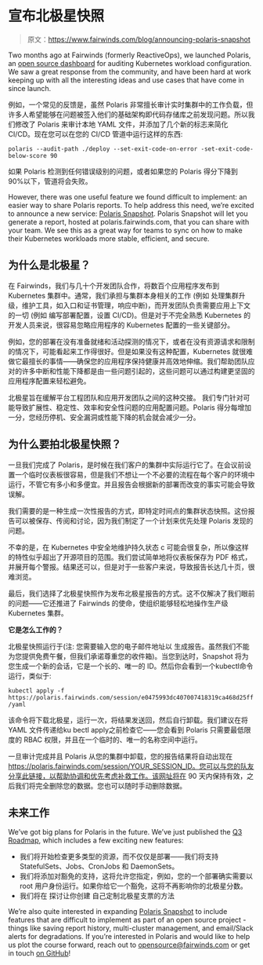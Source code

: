 # 宣布北极星快照

> 原文：<https://www.fairwinds.com/blog/announcing-polaris-snapshot>

Two months ago at Fairwinds  (formerly ReactiveOps), we launched Polaris, an [open source dashboard](https://github.com/FairwindsOps/polaris) for auditing Kubernetes workload configuration. We saw a great response from the community, and have been hard at work keeping up with all the interesting ideas and use cases that have come in since launch.

例如，一个常见的反馈是，虽然 Polaris 非常擅长审计实时集群中的工作负载，但许多人希望能够在问题被签入他们的基础架构即代码存储库之前发现问题。所以我们修改了 Polaris 来审计本地 YAML 文件，并添加了几个新的标志来简化 CI/CD。现在您可以在您的 CI/CD 管道中运行这样的东西:

`polaris --audit-path ./deploy --set-exit-code-on-error -set-exit-code-below-score 90`

如果 Polaris 检测到任何错误级别的问题，或者如果您的 Polaris 得分下降到 90%以下，管道将会失败。

However, there was one useful feature we found difficult to implement: an easier way to share Polaris reports. To help address this need, we’re excited to announce a new service: [Polaris Snapshot](https://fairwinds.com/polaris-snapshot). Polaris Snapshot will let you generate a report, hosted at polaris.fairwinds.com, that you can share with your team. We see this as a great way for teams to sync on how to make their Kubernetes workloads more stable, efficient, and secure.

## 为什么是北极星？

在 Fairwinds，我们与几十个开发团队合作，将数百个应用程序发布到 Kubernetes 集群中。通常，我们承担与集群本身相关的工作 (例如 处理集群升级，维护工具，如入口和证书管理，响应中断)，而开发团队负责需要应用上下文的一切 (例如 编写部署配置，设置 CI/CD)。但是对于不完全熟悉 Kubernetes 的开发人员来说，很容易忽略应用程序的 Kubernetes 配置的一些关键部分。

例如，您的部署在没有准备就绪和活动探测的情况下，或者在没有资源请求和限制的情况下，可能看起来工作得很好。但是如果没有这种配置，Kubernetes 就很难做它最擅长的事情——确保您的应用程序保持健康并高效地伸缩。我们帮助团队应对的许多中断和性能下降都是由一些问题引起的，这些问题可以通过构建更坚固的应用程序配置来轻松避免。

北极星旨在缓解平台工程团队和应用开发团队之间的这种交接。 我们专门针对可能导致扩展性、稳定性、效率和安全性问题的应用配置问题。Polaris 得分每增加一分，您经历停机、安全漏洞或性能下降的机会就会减少一分。

## 为什么要拍北极星快照？

一旦我们完成了 Polaris，是时候在我们客户的集群中实际运行它了。在会议前设置一个临时仪表板很容易，但是我们不想让一个不必要的流程在每个客户的环境中运行，不管它有多小和多便宜。并且报告会根据新的部署而改变的事实可能会导致误解。

我们需要的是一种生成一次性报告的方式，即特定时间点的集群状态快照。这份报告可以被保存、传阅和讨论，因为我们制定了一个计划来优先处理 Polaris 发现的问题。

不幸的是，在 Kubernetes 中安全地维护持久状态 c 可能会很复杂，所以像这样的特性似乎超出了开源项目的范围。我们尝试简单地将仪表板保存为 PDF 格式，并展开每个警报。结果还可以，但是对于一些客户来说，导致报告长达几十页，很难浏览。

最后，我们选择了北极星快照作为发布北极星报告的方式。这不仅解决了我们眼前的问题——它还推进了 Fairwinds 的使命，使组织能够轻松地操作生产级 Kubernetes 集群。

**它是怎么工作的？**

北极星快照运行于(注: 您需要输入您的电子邮件地址以 生成报告。虽然我们不能为您提供免费午餐，但我们承诺尊重您的收件箱)。当您到达时，Snapshot 将为您生成一个新的会话，它是一个长的、唯一的 ID。然后你会看到一个kubectl命令运行，类似于:

`kubectl apply -f https://polaris.fairwinds.com/session/e0475993dc407007418319ca468d25ff/yaml`

该命令将下载北极星，运行一次，将结果发送回，然后自行卸载。我们建议在将 YAML 文件传递给ku bectl apply之前检查它——您会看到 Polaris 只需要最低限度的 RBAC 权限，并且在一个临时的、唯一的名称空间中运行。

一旦审计完成并且 Polaris 从您的集群中卸载，您的报告结果将自动出现在 https://polaris.fairwinds.com/session/YOUR_SESSION_ID。您可以与您的队友分享此链接，以帮助协调和优先考虑补救工作。该网址将在 90 天内保持有效，之后我们将完全删除您的数据。您也可以随时手动删除数据。

## 未来工作

We’ve got big plans for Polaris in the future. We’ve just published the [Q3 Roadmap](https://github.com/FairwindsOps/polaris/blob/master/ROADMAP.md#q3-2019), which includes a few exciting new features:

*   我们将开始检查更多类型的资源，而不仅仅是部署——我们将支持 StatefulSets、Jobs、CronJobs 和 DaemonSets。
*   我们将添加对豁免的支持，这将允许您指定，例如，您的一个部署确实需要以 root 用户身份运行。如果你给它一个豁免，这将不再影响你的北极星分数。
*   我们将在 探讨让你创建 自己定制北极星支票的方法

We’re also quite interested in expanding [Polaris Snapshot](/polaris-snapshot) to include features that are difficult to implement as part of an open source project - things like saving report history, multi-cluster management, and email/Slack alerts for degradations. If you’re interested in Polaris and would like to help us plot the course forward, reach out to opensource@fairwinds.com or get in touch [on GitHub](https://github.com/FairwindsOps/polaris)!